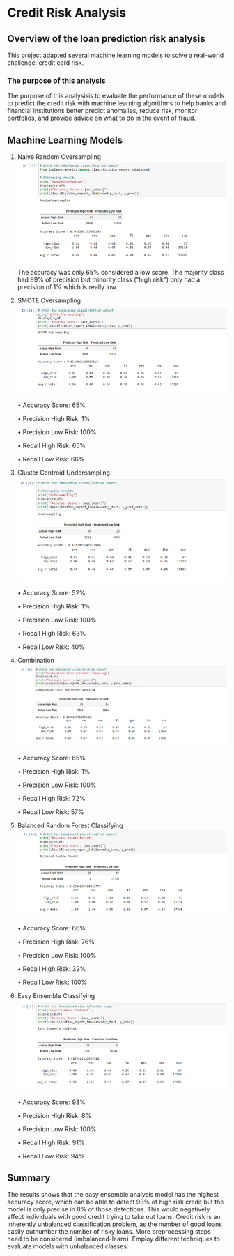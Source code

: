 # Credit Risk Analysis
## Overview of the loan prediction risk analysis
This project adapted several machine learning models to solve a real-world challenge: credit card risk.

### The purpose of this analysis 
The purpose of this analysisis to evaluate the performance of these models to predict the credit risk with machine learning algorithms to help banks and financial institutions better predict anomalies, reduce risk, monitor portfolios, and provide advice on what to do in the event of fraud.

## Machine Learning Models
1.	Naive Random Oversampling
    ![random oversampling](https://github.com/summerginger/Credit_Risk_Analysis/blob/main/pics/RandomOverSampler.png)
    The accuracy was only 65% considered a low score.
    The majority class had 99% of precision but minority class ("high risk") only had a precision of 1% which is really low.

2.	SMOTE Oversampling
    ![SMOTE Oversampling](https://github.com/summerginger/Credit_Risk_Analysis/blob/main/pics/SMOTE%20Oversampling.png)
    
    •	Accuracy Score: 65%
    
    •	Precision High Risk: 1%
    
    •	Precision Low Risk: 100%
    
    •	Recall High Risk: 65%
    
    •	Recall Low Risk: 66%
  
3.	Cluster Centroid Undersampling
    ![Cluster Centroid Undersampling](https://github.com/summerginger/Credit_Risk_Analysis/blob/main/pics/Undersampling.png)
    
    •	Accuracy Score: 52%
    
    •	Precision High Risk: 1%
    
    •	Precision Low Risk: 100%
    
    •	Recall High Risk: 63%
    
    •	Recall Low Risk: 40%
    
4.	Combination
  ![Combination](https://github.com/summerginger/Credit_Risk_Analysis/blob/main/pics/Combination%20(Over%20and%20Under)%20Sampling.png)
  
    •	Accuracy Score: 65%
    
    •	Precision High Risk: 1%
    
    •	Precision Low Risk: 100%
    
    •	Recall High Risk: 72%
    
    •	Recall Low Risk: 57%
  
5.	Balanced Random Forest Classifying
![Balanced Random Forest Classifying](https://github.com/summerginger/Credit_Risk_Analysis/blob/main/pics/Balanced%20Random%20Forest.png)

    •	Accuracy Score: 66%
    
    •	Precision High Risk: 76%
    
    •	Precision Low Risk: 100%
    
    •	Recall High Risk: 32%
    
    •	Recall Low Risk: 100%

6.	Easy Ensemble Classifying
![Easy Ensemble Classifying](https://github.com/summerginger/Credit_Risk_Analysis/blob/main/pics/Easy%20Ensemble%20AdaBoost.png)

    •	Accuracy Score: 93%
    
    •	Precision High Risk: 8%
    
    •	Precision Low Risk: 100%
    
    •	Recall High Risk: 91%
    
    •	Recall Low Risk: 94%

## Summary
The results shows that the easy ensemble analysis model has the highest accuracy score, which can be able to detect 93% of high risk credit but the model is only precise in 8% of those detections. This would negatively affect individuals with good credit trying to take out loans. Credit risk is an inherently unbalanced classification problem, as the number of good loans easily outnumber the number of risky loans. More preprocessing steps need to be considered (imbalanced-learn). Employ different techniques to evaluate models with unbalanced classes.
